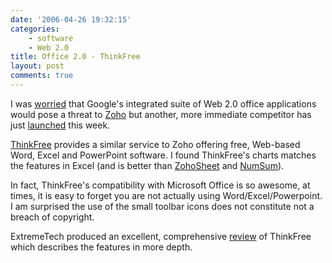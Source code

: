 ```yaml
---
date: '2006-04-26 19:32:15'
categories:
    - software
    - Web 2.0
title: Office 2.0 - ThinkFree
layout: post
comments: true
---
```

I was [worried](http://www.nbrightside.com/blog/2006/04/22/zohowriter/)
that Google's integrated suite of Web 2.0 office applications would pose
a threat to [Zoho](http://zoho.com/) but another, more immediate
competitor has just
[launched](http://www.thinkfree.com/common/notice.tfo?method=viewNotice)
this week.

[ThinkFree](http://www.thinkfree.com/) provides a similar service to
Zoho offering free, Web-based Word, Excel and PowerPoint software. I
found ThinkFree's charts matches the features in Excel (and is better
than [ZohoSheet](http://www.zohosheet.com/home.do) and
[NumSum](http://numsum.com/)).

In fact, ThinkFree's compatibility with Microsoft Office is so awesome,
at times, it is easy to forget you are not actually using
Word/Excel/Powerpoint. I am surprised the use of the small toolbar icons
does not constitute not a breach of copyright.

ExtremeTech produced an excellent, comprehensive
[review](http://www.extremetech.com/article2/0,1697,1952434,00.asp) of
ThinkFree which describes the features in more depth.
